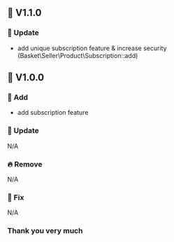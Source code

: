## 🔖 V1.1.0
### 🌴 Update
- add unique subscription feature & increase security (Basket\Seller\Product\Subscription::add)




## 🔖 V1.0.0
### 🌱 Add
- add subscription feature


### 🌴 Update
N/A


### 🔥 Remove
N/A


### 🐛 Fix
N/A


### Thank you very much

